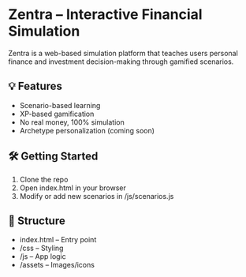 # Zentra – Interactive Financial Simulation

Zentra is a web-based simulation platform that teaches users personal finance and investment decision-making through gamified scenarios.

## 💡 Features
- Scenario-based learning
- XP-based gamification
- No real money, 100% simulation
- Archetype personalization (coming soon)

## 🛠️ Getting Started
1. Clone the repo
2. Open index.html in your browser
3. Modify or add new scenarios in /js/scenarios.js

## 📁 Structure
- index.html – Entry point
- /css – Styling
- /js – App logic
- /assets – Images/icons
